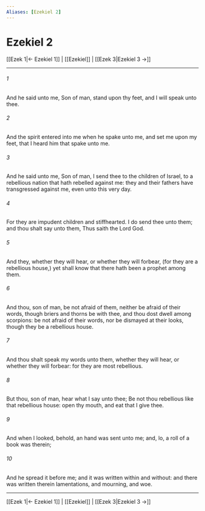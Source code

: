 ```yaml
---
Aliases: [Ezekiel 2]
---
```

# Ezekiel 2

[[Ezek 1|← Ezekiel 1]] | [[Ezekiel]] | [[Ezek 3|Ezekiel 3 →]]
***



###### 1 
And he said unto me, Son of man, stand upon thy feet, and I will speak unto thee. 

###### 2 
And the spirit entered into me when he spake unto me, and set me upon my feet, that I heard him that spake unto me. 

###### 3 
And he said unto me, Son of man, I send thee to the children of Israel, to a rebellious nation that hath rebelled against me: they and their fathers have transgressed against me, even unto this very day. 

###### 4 
For they are impudent children and stiffhearted. I do send thee unto them; and thou shalt say unto them, Thus saith the Lord God. 

###### 5 
And they, whether they will hear, or whether they will forbear, (for they are a rebellious house,) yet shall know that there hath been a prophet among them. 

###### 6 
And thou, son of man, be not afraid of them, neither be afraid of their words, though briers and thorns be with thee, and thou dost dwell among scorpions: be not afraid of their words, nor be dismayed at their looks, though they be a rebellious house. 

###### 7 
And thou shalt speak my words unto them, whether they will hear, or whether they will forbear: for they are most rebellious. 

###### 8 
But thou, son of man, hear what I say unto thee; Be not thou rebellious like that rebellious house: open thy mouth, and eat that I give thee. 

###### 9 
And when I looked, behold, an hand was sent unto me; and, lo, a roll of a book was therein; 

###### 10 
And he spread it before me; and it was written within and without: and there was written therein lamentations, and mourning, and woe.

***
[[Ezek 1|← Ezekiel 1]] | [[Ezekiel]] | [[Ezek 3|Ezekiel 3 →]]
